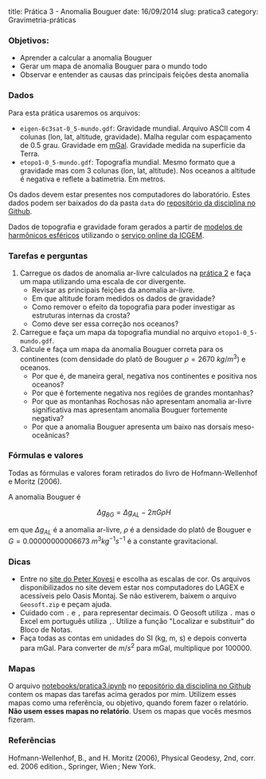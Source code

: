title: Prática 3 - Anomalia Bouguer
date: 16/09/2014
slug: pratica3
category: Gravimetria-práticas

### Objetivos:

* Aprender a calcular a anomalia Bouguer
* Gerar um mapa de anomalia Bouguer para o mundo todo
* Observar e entender as causas das principais feições desta anomalia

### Dados

Para esta prática usaremos os arquivos:

* `eigen-6c3sat-0_5-mundo.gdf`: Gravidade mundial. Arquivo ASCII com 4 colunas
  (lon, lat, altitude, gravidade). Malha regular com espaçamento de 0.5 grau.
  Gravidade em [mGal](http://en.wikipedia.org/wiki/Gal_%28unit%29).
  Gravidade medida na superfície da Terra.
* `etopo1-0_5-mundo.gdf`: Topografia mundial. Mesmo formato que a gravidade mas
  com 3 colunas (lon, lat, altitude). Nos oceanos a altitude é negativa e
  reflete a batimetria. Em metros.

Os dados devem estar presentes nos computadores do laboratório.
Estes dados podem ser baixados do
da pasta `data` do
[repositório da disciplina no Github](https://github.com/leouieda/geofisica1).

Dados de topografia e gravidade foram gerados a partir de
[modelos de harmônicos esféricos](http://en.wikipedia.org/wiki/Spherical_harmonics)
utilizando o [serviço online da ICGEM](http://icgem.gfz-potsdam.de/ICGEM/potato/Service.html).

### Tarefas e perguntas

1. Carregue os dados de anomalia ar-livre calculados na
   [prática 2](http://www.leouieda.com/geofisica1/lessons/gravimetria-praticas/pratica2.html)
   e faça um mapa utilizando uma escala de cor divergente.
    * Revisar as principais feições da anomalia ar-livre.
    * Em que altitude foram medidos os dados de gravidade?
    * Como remover o efeito da topografia para poder investigar as estruturas
      internas da crosta?
    * Como deve ser essa correção nos oceanos?
2. Carregue e faça um mapa da topografia mundial no arquivo
   `etopo1-0_5-mundo.gdf`.
3. Calcule e faça um mapa da anomalia Bouguer correta para os continentes
   (com densidade do platô de Bouguer $\rho = 2670\ kg/m^3$) e
   oceanos.
    * Por que é, de maneira geral, negativa nos continentes e positiva nos
      oceanos?
    * Por que é fortemente negativa nos regiões de grandes montanhas?
    * Por que as montanhas Rochosas não apresentam anomalia ar-livre
      significativa mas apresentam anomalia Bouguer fortemente negativa?
    * Por que a anomalia Bouguer apresenta um baixo nas dorsais meso-oceânicas?

### Fórmulas e valores

Todas as fórmulas e valores foram retirados do livro de
Hofmann-Wellenhof e Moritz (2006).

A anomalia Bouguer é

$$
\Delta g_{BG} = \Delta g_{AL} - 2\pi G \rho H
$$

em que $\Delta g_{AL}$ é a anomalia ar-livre,
$\rho$ é a densidade do platô de Bouguer e
$G = 0.00000000006673\ m^3 kg^{-1} s^{-1}$ é a constante gravitacional.

### Dicas

* Entre no [site do Peter Kovesi](http://peterkovesi.com/projects/colourmaps/)
  e escolha as escalas de cor. Os arquivos disponibilizados no site devem estar
  nos computadores do LAGEX e acessíveis pelo Oasis Montaj.
  Se não estiverem, baixem o arquivo `Geosoft.zip` e peçam ajuda.
* Cuidado com `.` e `,` para representar decimais. O Geosoft utiliza `.` mas o
  Excel em português utiliza `,`. Utilize a função "Localizar e substituir"
  do Bloco de Notas.
* Faça todas as contas em unidades do SI (kg, m, s) e depois converta para
  mGal. Para converter de $m/s^2$ para mGal, multiplique por 100000.

### Mapas

O arquivo
[notebooks/pratica3.ipynb](http://nbviewer.ipython.org/github/leouieda/geofisica1/blob/master/notebooks/pratica3.ipynb)
no [repositório da disciplina no Github](https://github.com/leouieda/geofisica1)
contem os mapas das tarefas acima gerados por mim.
Utilizem esses mapas como uma referência, ou objetivo,
quando forem fazer o relatório.
**Não usem esses mapas no relatório**.
Usem os mapas que vocês mesmos fizeram.

### Referências

Hofmann-Wellenhof, B., and H. Moritz (2006), Physical Geodesy, 2nd, corr. ed.
2006 edition., Springer, Wien ; New York.
